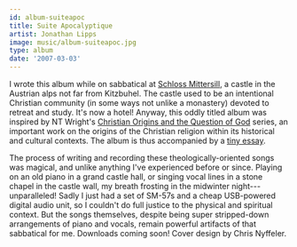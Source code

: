 ```yaml
---
id: album-suiteapoc
title: Suite Apocalyptique
artist: Jonathan Lipps
image: music/album-suiteapoc.jpg
type: album
date: '2007-03-03'
---
```


I wrote this album while on sabbatical at [Schloss
Mittersill](https://www.schloss-mittersill.com/), a castle in the Austrian alps not far from
Kitzbuhel. The castle used to be an intentional Christian community (in some ways not unlike
a monastery) devoted to retreat and study. It's now a hotel! Anyway, this oddly titled album was
inspired by NT Wright's [Christian Origins and the Question of
God](https://www.goodreads.com/series/70497-christian-origins-and-the-question-of-god) series, an
important work on the origins of the Christian religion within its historical and cultural
contexts. The album is thus accompanied by a [tiny
essay](/_public/downloads/suite-apocalyptique.pdf).

The process of writing and recording these theologically-oriented songs was magical, and unlike
anything I've experienced before or since. Playing on an old piano in a grand castle hall, or
singing vocal lines in a stone chapel in the castle wall, my breath frosting in the midwinter
night---unparalleled! Sadly I just had a set of SM-57s and a cheap USB-powered digital audio unit,
so I couldn't do full justice to the physical and spiritual context. But the songs themselves,
despite being super stripped-down arrangements of piano and vocals, remain powerful artifacts of
that sabbatical for me. Downloads coming soon! Cover design by Chris Nyffeler.
